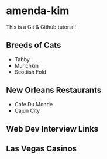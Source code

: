 # amenda-kim

This is a Git & Github tutorial!

## Breeds of Cats
* Tabby
* Munchkin
* Scottish Fold

## New Orleans Restaurants
* Cafe Du Monde
* Cajun City

## Web Dev Interview Links

## Las Vegas Casinos
